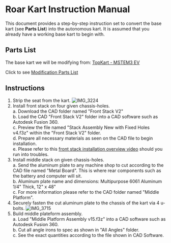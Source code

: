 # Roar Kart Instruction Manual
This document provides a step-by-step instruction set to convert the base kart (see **Parts List**) into the autonomous kart. It is assumed that you already have a working base kart to begin with. 

## Parts List
The base kart we will be modifying from: [TopKart - MSTEM3 EV](http://topkartusa.net/electric/)

Click to see [Modification Parts List](https://docs.google.com/spreadsheets/d/17PRMYdu8wMd8qAv7pUA-Dpdaf8gYkpOaU2aT9niI2e8/edit?usp=sharing)

## Instructions
1. Strip the seat from the kart. ![IMG_3224](https://github.com/augcog/roar_kart/assets/97138813/4f31dd25-8b4c-423e-825a-309e3459083d)
2. Install front stack on four given chassis-holes. 
<br>a. Download the CAD folder named "Front Stack V2"
<br>b. Load the CAD "Front Stack V2" folder into a CAD software such as Autodesk Fusion 360.
<br>c. Preview the file named "Stack Assembly New with Fixed Holes v4.f3z" within the "Front Stack V2" folder.
<br>d. Prepare all necessary materials as seen on the CAD file to begin installation.
<br>e. Please refer to this [front stack installation overview video](https://www.youtube.com/watch?v=x0yttA2wSW8) should you run into troubles. 
3. Install middle stack on given chassis-holes. 
<br>a. Send the aluminum plate to any machine shop to cut according to the CAD file named "Metal Board". This is where rear components such as the battery and computer will sit. 
<br>b. Aluminum plate name and dimensions: Multipurpose 6061 Aluminum 1/4" Thick, 12" x 48"
<br>c. For more information please refer to the CAD folder named "Middle Platform". 
5. Securely fasten the cut aluminum plate to the chassis of the kart via 4 u-bolts. ![IMG_3715](https://github.com/augcog/roar_kart/assets/97138813/a4355a50-9b69-4f0e-a561-da4988ee9251)
6. Build middle plateform assembly. 
<br>a. Load "Middle Platform Assembly v15.f3z" into a CAD software such as Autodesk Fusion 360.
<br>b. Cut all angle irons to spec as shown in "All Angles" folder.
<br>c. See the exact quantities according to the file shown in CAD Software. 
